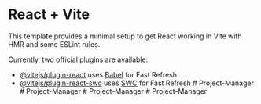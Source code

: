 # React + Vite

This template provides a minimal setup to get React working in Vite with HMR and some ESLint rules.

Currently, two official plugins are available:

- [@vitejs/plugin-react](https://github.com/vitejs/vite-plugin-react/blob/main/packages/plugin-react/README.md) uses [Babel](https://babeljs.io/) for Fast Refresh
- [@vitejs/plugin-react-swc](https://github.com/vitejs/vite-plugin-react-swc) uses [SWC](https://swc.rs/) for Fast Refresh
#   P r o j e c t - M a n a g e r  
 #   P r o j e c t - M a n a g e r  
 #   P r o j e c t - M a n a g e r  
 #   P r o j e c t - M a n a g e r  
 